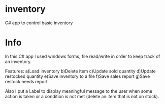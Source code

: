 # inventory
C# app to control basic inventory

# Info

In this C# app I used windows forms, file read/write in order to keep track of an inventory.

Features:
a)Load inventory
b)Delete item
c)Update sold quantity
d)Update restocked quantity
e)Save inventory to a file
f)Save sales report
g)Save restock needs report

Also I put a Label to display meaningful message to the user when some action is taken or a condition is not met (delete an item that is not on stock).

